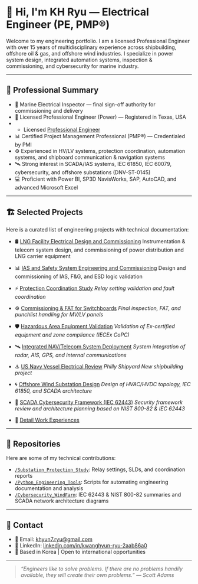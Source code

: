 # 👋 Hi, I'm KH Ryu — Electrical Engineer (PE, PMP®)

Welcome to my engineering portfolio. I am a licensed Professional Engineer with over 15 years of multidisciplinary experience across shipbuilding, offshore oil & gas, and offshore wind industries. I specialize in power system design, integrated automation systems, inspection & commissioning, and cybersecurity for marine industry.

---

## 🧩 Professional Summary

* 🔧 Marine Electrical Inspector — final sign-off authority for commissioning and delivery  
* 📐 Licensed Professional Engineer (Power) — Registered in Texas, USA
* - Licensed [Professional Engineer](https://github.com/kh-ryu1/kh-ryu1/blob/main/certificates/PE_license.pdf)
* 📊 Certified Project Management Professional (PMP®) — Credentialed by PMI  
* ⚙️ Experienced in HV/LV systems, protection coordination, automation systems, and shipboard communication & navigation systems  
* 🛰️ Strong interest in SCADA/IAS systems, IEC 61850, IEC 60079, cybersecurity, and offshore substations (DNV-ST-0145)  
* 💻 Proficient with Power BI, SP3D NavisWorks, SAP, AutoCAD, and advanced Microsoft Excel  

---

## 🏗️ Selected Projects

Here is a curated list of engineering projects with technical documentation:

* 🛢️ [LNG Facility Electrical Design and Commissioning](./LNG_Facility_Electrical_Design_and_Commissioning/README.md)
Instrumentation & telecom system design, and commissioning of power distribution and LNG carrier equipment

* 📊 [IAS and Safety System Engineering and Commissioning](./IAS_and_Safety_System_Engineering_and_Commissioning/README.md)
Design and commissioning of IAS, F&G, and ESD logic validation
    
* ⚡ [Protection Coordination Study](./Protection_Coordination_Study/README.md)
  *Relay setting validation and fault coordination*

* ⚙️ [Commissioning & FAT for Switchboards](./Commissioning_Switchboards/README.md)
  *Final inspection, FAT, and punchlist handling for MV/LV panels*

* 🛡️ [Hazardous Area Equipment Validation](./Hazardous_Area_Inspection/README.md)
  *Validation of Ex-certified equipment and zone compliance (IECEx CoPC)*

* 🛰️ [Integrated NAV/Telecom System Deployment](./Telecom_NAV_Integration/README.md)
  *System integration of radar, AIS, GPS, and internal communications*

* ⚓ [US Navy Vessel Electrical Review](./Navy_Electrical_Review/README.md)
  *Philly Shipyard New shipbuilding project*

* 🌀 [Offshore Wind Substation Design](./Offshore_Wind_Design/README.md)
  *Design of HVAC/HVDC topology, IEC 61850, and SCADA architecture*

* 🔐 [SCADA Cybersecurity Framework (IEC 62443)](./Cybersecurity_SCADA/README.md)
  *Security framework review and architecture planning based on NIST 800-82 & IEC 62443*

* 🎯 [Detail Work Experiences](./Detail_Experiences/README.md)
  
  
---

## 📁 Repositories

Here are some of my technical contributions:

- [`/Substation_Protection_Study`](https://github.com/<your-username>/Substation_Protection_Study): Relay settings, SLDs, and coordination reports  
- [`/Python_Engineering_Tools`](https://github.com/<your-username>/Python_Engineering_Tools): Scripts for automating engineering documentation and analysis  
- [`/Cybersecurity_WindFarm`](https://github.com/<your-username>/Cybersecurity_WindFarm): IEC 62443 & NIST 800-82 summaries and SCADA network architecture diagrams  

---

## 📢 Contact

* 📧 Email: [khyun7.ryu@gmail.com](mailto:khyun7.ryu@gmail.com)  
* 💼 LinkedIn: [linkedin.com/in/kwanghyun-ryu-2aab86a0](https://linkedin.com/in/kwanghyun-ryu-2aab86a0)  
* 📍 Based in Korea | Open to international opportunities  

---

> *“Engineers like to solve problems. If there are no problems handily available, they will create their own problems.” — Scott Adams*
